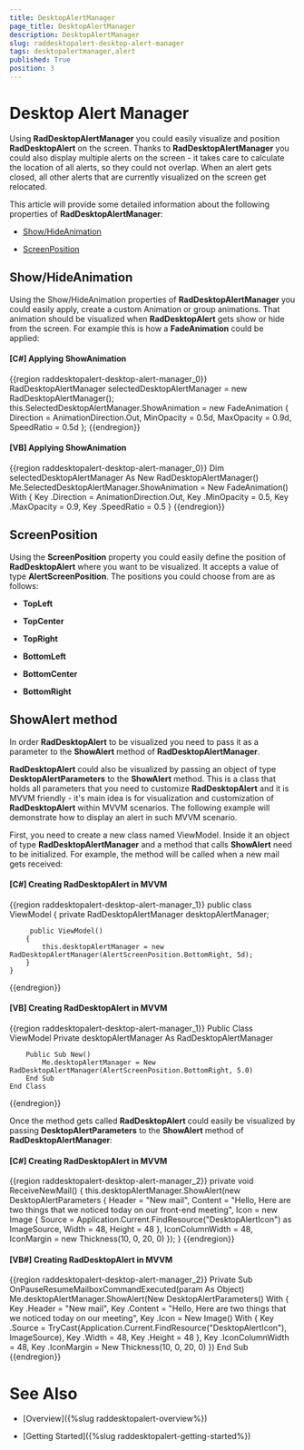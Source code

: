 ```yaml
---
title: DesktopAlertManager
page_title: DesktopAlertManager
description: DesktopAlertManager
slug: raddesktopalert-desktop-alert-manager
tags: desktopalertmanager,alert
published: True
position: 3
---
```


# Desktop Alert Manager

Using __RadDesktopAlertManager__ you could easily visualize and position __RadDesktopAlert__ on the screen. Thanks to __RadDesktopAlertManager__ you could also display multiple alerts on the screen - it takes care to calculate the location of all alerts, so they could not overlap. When an alert gets closed, all other alerts that are currently visualized on the screen get relocated.

This article will provide some detailed information about the following properties of __RadDesktopAlertManager__: 

* [Show/HideAnimation](#show/hideanimation)

* [ScreenPosition](#screenposition)

## Show/HideAnimation

Using the Show/HideAnimation properties of __RadDesktopAlertManager__ you could easily apply, create a custom Animation or group animations. That animation should be visualized when __RadDesktopAlert__ gets show or hide from the screen. For example this is how a __FadeAnimation__ could be applied:

#### __[C#]  Applying ShowAnimation__

{{region raddesktopalert-desktop-alert-manager_0}}
	RadDesktopAlertManager selectedDesktopAlertManager = new RadDesktopAlertManager();
	this.SelectedDesktopAlertManager.ShowAnimation = new FadeAnimation
	{ 
		Direction = AnimationDirection.Out, 
		MinOpacity = 0.5d, 
		MaxOpacity = 0.9d, 
		SpeedRatio = 0.5d 
	};
{{endregion}}

#### __[VB]  Applying ShowAnimation__

{{region raddesktopalert-desktop-alert-manager_0}}
	Dim selectedDesktopAlertManager As New RadDesktopAlertManager()
	Me.SelectedDesktopAlertManager.ShowAnimation = New FadeAnimation() With 
	{ 
		Key .Direction = AnimationDirection.Out, 
		Key .MinOpacity = 0.5, 
		Key .MaxOpacity = 0.9, 
		Key .SpeedRatio = 0.5 
	}
{{endregion}}

## ScreenPosition

Using the __ScreenPosition__ property you could easily define the position of __RadDesktopAlert__ where you want to be visualized. It accepts a value of type __AlertScreenPosition__. The positions you could choose from are as follows:

* __TopLeft__

* __TopCenter__

* __TopRight__

* __BottomLeft__

* __BottomCenter__

* __BottomRight__

## ShowAlert method

In order __RadDesktopAlert__ to be visualized you need to pass it as a parameter to the __ShowAlert__ method of __RadDesktopAlertManager__.

__RadDesktopAlert__ could also be visualized by passing an object of type __DesktopAlertParameters__ to the __ShowAlert__ method. This is a class that holds all parameters that you need to customize __RadDesktopAlert__ and it is MVVM friendly - it's main idea is for visualization and customization of __RadDesktopAlert__ within MVVM scenarios. The following example will demonstrate how to display an alert in such MVVM scenario.

First, you need to create a new class named ViewModel. Inside it an object of type __RadDesktopAlertManager__ and a method that calls __ShowAlert__ need to be initialized. For example, the method will be called when a new mail gets received:

#### __[C#]  Creating RadDesktopAlert in MVVM__

{{region raddesktopalert-desktop-alert-manager_1}}
	public class ViewModel
    {
		private RadDesktopAlertManager desktopAlertManager;
		
		 public ViewModel()
        {
            this.desktopAlertManager = new RadDesktopAlertManager(AlertScreenPosition.BottomRight, 5d);
        }
	}
{{endregion}}

#### __[VB]  Creating RadDesktopAlert in MVVM__

{{region raddesktopalert-desktop-alert-manager_1}}
	Public Class ViewModel
		Private desktopAlertManager As RadDesktopAlertManager
		
		Public Sub New()
			Me.desktopAlertManager = New RadDesktopAlertManager(AlertScreenPosition.BottomRight, 5.0)
		End Sub
	End Class
{{endregion}}

Once the method gets called __RadDesktopAlert__ could easily be visualized by passing __DesktopAlertParameters__ to the __ShowAlert__ method of __RadDesktopAlertManager__:

#### __[C#]  Creating RadDesktopAlert in MVVM__

{{region raddesktopalert-desktop-alert-manager_2}}
	private void ReceiveNewMail()
    {
		this.desktopAlertManager.ShowAlert(new DesktopAlertParameters
		{
			Header = "New mail",
			Content = "Hello, Here are two things that we noticed today on our front-end meeting",
			Icon = new Image { Source = Application.Current.FindResource("DesktopAlertIcon") as ImageSource, Width = 48, Height = 48 },
			IconColumnWidth = 48,
			IconMargin = new Thickness(10, 0, 20, 0)
		});
	}
{{endregion}}

#### __[VB#]  Creating RadDesktopAlert in MVVM__

{{region raddesktopalert-desktop-alert-manager_2}}
	Private Sub OnPauseResumeMailboxCommandExecuted(param As Object)
		Me.desktopAlertManager.ShowAlert(New DesktopAlertParameters() With {
			Key .Header = "New mail",
			Key .Content = "Hello, Here are two things that we noticed today on our meeting",
			Key .Icon = New Image() With {
				Key .Source = TryCast(Application.Current.FindResource("DesktopAlertIcon"), ImageSource),
				Key .Width = 48,
				Key .Height = 48
			},
			Key .IconColumnWidth = 48,
			Key .IconMargin = New Thickness(10, 0, 20, 0)
		})
	End Sub
{{endregion}}

# See Also

 * [Overview]({%slug raddesktopalert-overview%})

 * [Getting Started]({%slug raddesktopalert-getting-started%})